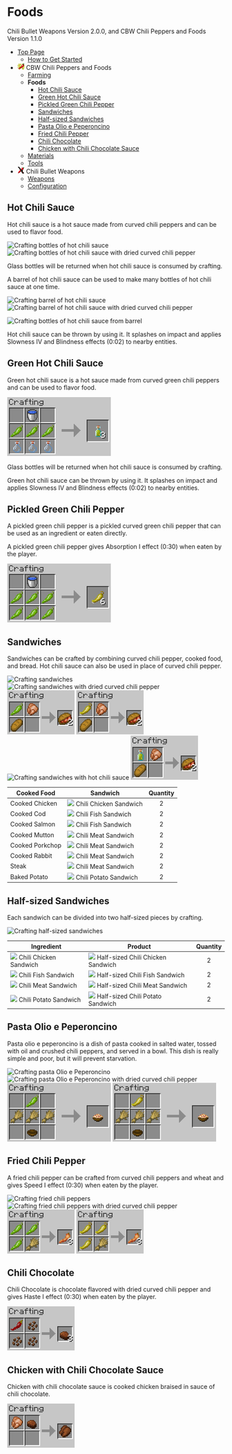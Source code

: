 # Foods

Chili Bullet Weapons Version 2.0.0, and CBW Chili Peppers and Foods Version 1.1.0

- [Top Page](../index.html)
  - [How to Get Started](index.html)
- ![ ](../media/cpaf_icon_16.png) CBW Chili Peppers and Foods
  - [Farming](farming.html)
  - **Foods**
    - [Hot Chili Sauce](#hot-chili-sauce)
    - [Green Hot Chili Sauce](#green-hot-chili-sauce)
    - [Pickled Green Chili Pepper](#pickled-green-chili-pepper)
    - [Sandwiches](#sandwiches)
    - [Half-sized Sandwiches](#half-sized-sandwiches)
    - [Pasta Olio e Peperoncino](#pasta-olio-e-peperoncino)
    - [Fried Chili Pepper](#fried-chili-pepper)
    - [Chili Chocolate](#chili-chocolate)
    - [Chicken with Chili Chocolate Sauce](#chicken-with-chili-chocolate-sauce)
  - [Materials](materials.html)
  - [Tools](tools.html)
- ![ ](../media/icon_16.png) Chili Bullet Weapons
  - [Weapons](weapons.html)
  - [Configuration](config.html)

## Hot Chili Sauce

Hot chili sauce is a hot sauce made from curved chili peppers and can be used to flavor food.

![Crafting bottles of hot chili sauce](../media/item/crafting/crafting_hot_sauce.png)
![Crafting bottles of hot chili sauce with dried curved chili pepper](../media/item/crafting/crafting_hot_sauce_with_dried_chili.png)

Glass bottles will be returned when hot chili sauce is consumed by crafting.

A barrel of hot chili sauce can be used to make many bottles of hot chili sauce at one time.

![Crafting barrel of hot chili sauce](../media/item/crafting/crafting_hot_sauce_barrel.png)
![Crafting barrel of hot chili sauce with dried curved chili pepper](../media/item/crafting/crafting_hot_sauce_barrel_with_dried_chili.png)

![Crafting bottles of hot chili sauce from barrel](../media/item/crafting/crafting_hot_sauce_from_barrel.png)

Hot chili sauce can be thrown by using it.
It splashes on impact and applies Slowness IV and Blindness effects (0:02) to nearby entities.

## Green Hot Chili Sauce

Green hot chili sauce is a hot sauce made from curved green chili peppers and can be used to flavor food.

![Crafting bottles of green hot chili sauce](../media/item/crafting/crafting_green_hot_sauce.png)

Glass bottles will be returned when hot chili sauce is consumed by crafting.

Green hot chili sauce can be thrown by using it.
It splashes on impact and applies Slowness IV and Blindness effects (0:02) to nearby entities.

## Pickled Green Chili Pepper

A pickled green chili pepper is a pickled curved green chili pepper that can be used as an ingredient or eaten directly.

A pickled green chili pepper gives Absorption I effect (0:30) when eaten by the player.

![Crafting pickled green chili pepper](../media/item/crafting/crafting_pickled_green_chili.png)

## Sandwiches

Sandwiches can be crafted by combining curved chili pepper, cooked food, and bread.
Hot chili sauce can also be used in place of curved chili pepper.

![Crafting sandwiches](../media/item/crafting/crafting_sandwiches.png)
![Crafting sandwiches with dried curved chili pepper](../media/item/crafting/crafting_sandwiches_with_dried_chili.png)
![Crafting sandwiches with curved green chili pepper](../media/item/crafting/crafting_sandwiches_with_green_chili.png)
![Crafting sandwiches with pickled green chili pepper](../media/item/crafting/crafting_sandwiches_with_pickled_chili.png)
![Crafting sandwiches with hot chili sauce](../media/item/crafting/crafting_sandwiches_with_chili_sauce.png)
![Crafting sandwiches with green hot chili sauce](../media/item/crafting/crafting_sandwiches_with_green_chili_sauce.png)

|Cooked Food|Sandwich|Quantity|
|-----------|--------|:------:|
|Cooked Chicken|![ ](../media/item/chili_chicken_sandwich.png) Chili Chicken Sandwich|2|
|Cooked Cod|![ ](../media/item/chili_fish_sandwich.png) Chili Fish Sandwich|2|
|Cooked Salmon|![ ](../media/item/chili_fish_sandwich.png) Chili Fish Sandwich|2|
|Cooked Mutton|![ ](../media/item/chili_meat_sandwich.png) Chili Meat Sandwich|2|
|Cooked Porkchop|![ ](../media/item/chili_meat_sandwich.png) Chili Meat Sandwich|2|
|Cooked Rabbit|![ ](../media/item/chili_meat_sandwich.png) Chili Meat Sandwich|2|
|Steak|![ ](../media/item/chili_meat_sandwich.png) Chili Meat Sandwich|2|
|Baked Potato|![ ](../media/item/chili_potato_sandwich.png) Chili Potato Sandwich|2|

## Half-sized Sandwiches

Each sandwich can be divided into two half-sized pieces by crafting.

![Crafting half-sized sandwiches](../media/item/crafting/crafting_half-sized_sandwiches.png)

|Ingredient|Product|Quantity|
|----------|-------|:------:|
|![ ](../media/item/chili_chicken_sandwich.png) Chili Chicken Sandwich|![ ](../media/item/half_chili_chicken_sandwich.png) Half-sized Chili Chicken Sandwich|2|
|![ ](../media/item/chili_fish_sandwich.png) Chili Fish Sandwich|![ ](../media/item/half_chili_fish_sandwich.png) Half-sized Chili Fish Sandwich|2|
|![ ](../media/item/chili_meat_sandwich.png) Chili Meat Sandwich|![ ](../media/item/half_chili_meat_sandwich.png) Half-sized Chili Meat Sandwich|2|
|![ ](../media/item/chili_potato_sandwich.png) Chili Potato Sandwich|![ ](../media/item/half_chili_potato_sandwich.png) Half-sized Chili Potato Sandwich|2|

## Pasta Olio e Peperoncino

Pasta olio e peperoncino is a dish of pasta cooked in salted water, tossed with oil and crushed chili peppers, and served in a bowl. This dish is really simple and poor, but it will prevent starvation.

![Crafting pasta Olio e Peperoncino](../media/item/crafting/crafting_pasta_oil_and_chili.png)
![Crafting pasta Olio e Peperoncino with dried curved chili pepper](../media/item/crafting/crafting_pasta_oil_and_chili_with_dried_chili.png)
![Crafting pasta Olio e Peperoncino with curved green chili pepper](../media/item/crafting/crafting_pasta_oil_and_chili_with_green_chili.png)
![Crafting pasta Olio e Peperoncino with pickled green chili pepper](../media/item/crafting/crafting_pasta_oil_and_chili_with_pickled_chili.png)

## Fried Chili Pepper

A fried chili pepper can be crafted from curved chili peppers and wheat and gives Speed I effect (0:30) when eaten by the player.

![Crafting fried chili peppers](../media/item/crafting/crafting_fried_chili_pepper.png)
![Crafting fried chili peppers with dried curved chili pepper](../media/item/crafting/crafting_fried_chili_pepper_with_dried_chili.png)
![Crafting fried chili peppers with curved green chili pepper](../media/item/crafting/crafting_fried_chili_pepper_with_green_chili.png)
![Crafting fried chili peppers with pickled green chili pepper](../media/item/crafting/crafting_fried_chili_pepper_with_pickled_chili.png)


## Chili Chocolate

Chili Chocolate is chocolate flavored with dried curved chili pepper and gives Haste I effect (0:30) when eaten by the player.

![Crafting chili chocolate](../media/item/crafting/crafting_chili_chocolate.png)

## Chicken with Chili Chocolate Sauce

Chicken with chili chocolate sauce is cooked chicken braised in sauce of chili chocolate.

![Crafting chicken with chili chocolate saucee](../media/item/crafting/crafting_chili_chocolate_chicken.png)
